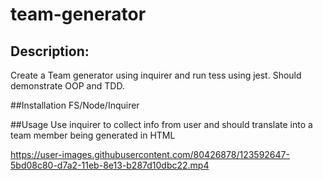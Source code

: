 # team-generator

## Description:
Create a Team generator using inquirer and run tess using jest. Should demonstrate OOP and TDD.

##Installation 
FS/Node/Inquirer

##Usage
Use inquirer to collect info from user and should translate into a team member being generated in HTML

https://user-images.githubusercontent.com/80426878/123592647-5bd08c80-d7a2-11eb-8e13-b287d10dbc22.mp4

